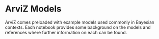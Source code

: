 # ArviZ Models
ArviZ comes preloaded with example models used commonly in Bayesian contexts. Each notebook provides some background on the models and references where further information on each can be found.